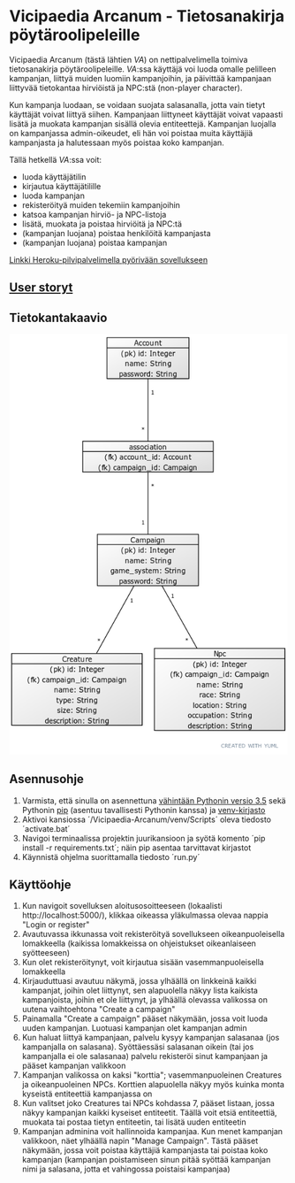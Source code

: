 # Vicipaedia Arcanum - Tietosanakirja pöytäroolipeleille

Vicipaedia Arcanum (tästä lähtien *VA*) on nettipalvelimella toimiva tietosanakirja pöytäroolipeleille. *VA*:ssa käyttäjä voi luoda omalle pelilleen kampanjan, liittyä muiden luomiin kampanjoihin, ja päivittää kampanjaan liittyvää tietokantaa hirviöistä ja NPC:stä (non-player character).

Kun kampanja luodaan, se voidaan suojata salasanalla, jotta vain tietyt käyttäjät voivat liittyä siihen. Kampanjaan liittyneet käyttäjät voivat vapaasti lisätä ja muokata kampanjan sisällä olevia entiteettejä. Kampanjan luojalla on kampanjassa admin-oikeudet, eli hän voi poistaa muita käyttäjiä kampanjasta ja halutessaan myös poistaa koko kampanjan.

Tällä hetkellä *VA*:ssa voit:

* luoda käyttäjätilin
* kirjautua käyttäjätilille
* luoda kampanjan
* rekisteröityä muiden tekemiin kampanjoihin
* katsoa kampanjan hirviö- ja NPC-listoja
* lisätä, muokata ja poistaa hirviöitä ja NPC:tä
* (kampanjan luojana) poistaa henkilöitä kampanjasta
* (kampanjan luojana) poistaa kampanjan

[Linkki Heroku-pilvipalvelimella pyörivään sovellukseen](https://vicipaedia-arcanum.herokuapp.com/)

## [User storyt](https://github.com/tire95/Vicipaedia-Arcanum/tree/master/documentation/user_stories.md)

## Tietokantakaavio

![kaavio](/documentation/Pictures/DBDiagram.png)

## Asennusohje

1. Varmista, että sinulla on asennettuna [vähintään Pythonin versio 3.5](https://www.python.org/downloads/) sekä Pythonin [pip](https://packaging.python.org/key_projects/#pip) (asentuu tavallisesti Pythonin kanssa) ja [venv-kirjasto](https://docs.python.org/3/library/venv.html)
2. Aktivoi kansiossa ´/Vicipaedia-Arcanum/venv/Scripts´ oleva tiedosto ´activate.bat´
3. Navigoi terminaalissa projektin juurikansioon ja syötä komento ´pip install -r requirements.txt´; näin pip asentaa tarvittavat kirjastot
4. Käynnistä ohjelma suorittamalla tiedosto ´run.py´

## Käyttöohje

1. Kun navigoit sovelluksen aloitusosoitteeseen (lokaalisti http://localhost:5000/), klikkaa oikeassa yläkulmassa olevaa nappia "Login or register"
2. Avautuvassa ikkunassa voit rekisteröityä sovellukseen oikeanpuoleisella lomakkeella (kaikissa lomakkeissa on ohjeistukset oikeanlaiseen syötteeseen)
3. Kun olet rekisteröitynyt, voit kirjautua sisään vasemmanpuoleisella lomakkeella
4. Kirjauduttuasi avautuu näkymä, jossa ylhäällä on linkkeinä kaikki kampanjat, joihin olet liittynyt, sen alapuolella näkyy lista kaikista kampanjoista, joihin et ole liittynyt, ja ylhäällä olevassa valikossa on uutena vaihtoehtona "Create a campaign"
5. Painamalla "Create a campaign" pääset näkymään, jossa voit luoda uuden kampanjan. Luotuasi kampanjan olet kampanjan admin
6. Kun haluat liittyä kampanjaan, palvelu kysyy kampanjan salasanaa (jos kampanjalla on salasana). Syöttäessäsi salasanan oikein (tai jos kampanjalla ei ole salasanaa) palvelu rekisteröi sinut kampanjaan ja pääset kampanjan valikkoon
7. Kampanjan valikossa on kaksi "korttia"; vasemmanpuoleinen Creatures ja oikeanpuoleinen NPCs. Korttien alapuolella näkyy myös kuinka monta kyseistä entiteettiä kampanjassa on
8. Kun valitset joko Creatures tai NPCs kohdassa 7, pääset listaan, jossa näkyy kampanjan kaikki kyseiset entiteetit. Täällä voit etsiä entiteettiä, muokata tai postaa tietyn entiteetin, tai lisätä uuden entiteetin
9. Kampanjan adminina voit hallinnoida kampanjaa. Kun menet kampanjan valikkoon, näet ylhäällä napin "Manage Campaign". Tästä pääset näkymään, jossa voit poistaa käyttäjiä kampanjasta tai poistaa koko kampanjan (kampanjan poistamiseen sinun pitää syöttää kampanjan nimi ja salasana, jotta et vahingossa poistaisi kampanjaa)